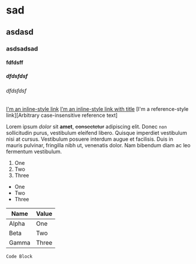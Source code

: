 # sad
## asdasd
### asdsadsad
#### fdfdsff
##### dfdsfdsf
###### dfdsfdsf

[I'm an inline-style link](https://www.google.com)
[I'm an inline-style link with title](https://www.google.com "Google's Homepage")
[I'm a reference-style link][Arbitrary case-insensitive reference text]

Lorem ipsum _dolor_ sit **amet**, ~~consectetur~~ adipiscing elit.
Donec `non` sollicitudin purus, vestibulum eleifend libero.
Quisque imperdiet vestibulum nisi at cursus.
Vestibulum posuere interdum augue et facilisis.
Duis in mauris pulvinar, fringilla nibh ut, venenatis dolor.
Nam bibendum diam ac leo fermentum vestibulum.

1. One
2. Two
3. Three

- One
- Two
- Three

| Name | Value |
| --- | --- |
| Alpha | One |
| Beta | Two |
| Gamma | Three |

```
Code Block
```
